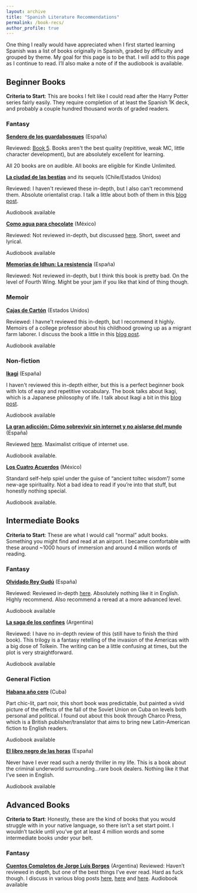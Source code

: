 ```yaml
---
layout: archive
title: "Spanish Literature Recommendations"
permalink: /book-recs/
author_profile: true
---
```


One thing I really would have appreciated when I first started learning Spanish was a list of books originally in Spanish, graded by difficulty and grouped by theme. My goal for this page is to be that. I will add to this page as I continue to read. I’ll also make a note of if the audiobook is available.

## Beginner Books 

**Criteria to Start**: This are books I felt like I could read after the Harry Potter series fairly easily. They require completion of at least the Spanish 1K deck, and probably a couple hundred thousand words of graded readers.

### Fantasy 

**[Sendero de los guardabosques](https://www.amazon.com/El-Sendero-del-Guardabosques-19-book-series/dp/B08MPS2K2K)** (España) 

Reviewed: [Book 5](https://deusexvita.substack.com/p/review-9-of-2023-el-refugio-secreto). Books aren't the best quality (repititive, weak MC, little character development), but are absolutely excellent for learning.

All 20 books are on audible. All books are eligible for Kindle Unlimited. 

**[La ciudad de las bestias](https://www.amazon.com/La-Ciudad-Bestias-audiolibro/dp/B07JDFCVRJ/ref=sr_1_1?crid=3VELD7PYXYAVI&keywords=ciudad+de+las+bestias&qid=1690580419&sprefix=ciudad+de+las+bestias+%2Caps%2C96&sr=8-1)** and its sequels (Chile/Estados Unidos)

Reviewed: I haven't reviewed these in-depth, but I also can't recommend them. Absolute orientalist crap. I talk a little about both of them in this [blog post](https://medium.com/language-hub/refold-mass-immersion-approach-spanish-400-hour-update-c8649f6ab8de). 

Audiobook available 

**[Como agua para chocolate](https://www.amazon.com/Como-agua-para-chocolate-Spanish-ebook/dp/B004774D14/ref=sr_1_1?crid=1NEP5X2WP5QUW&keywords=Como+agua+para+chocolate&qid=1690587197&s=digital-text&sprefix=como+agua+para+chocolate%2Cdigital-text%2C114&sr=1-1)** (México)

Reviewed: Not reviewed in-depth, but discussed [here](https://medium.com/language-hub/refold-approach-to-language-learning-spanish-800-hour-update-3d8349d6af9b). Short, sweet and lyrical.

Audiobook available

**[Memorias de Idhun: La resistencia](https://www.amazon.com/-/es/Laura-Gallego-ebook/dp/B086SDVMYC/ref=sr_1_1?__mk_es_US=ÅMÅŽÕÑ&crid=2E0S8HH203RQN&dib=eyJ2IjoiMSJ9.X19HNykyplt-wmpibSaEDE0FlowEUmYKQe8bg3LDAek9Vmmx87yr0uRIEQF0vkS5.Y6nqrqdVvghU5eSuczz58cNyar9jB-RvxTe0b6cRI6w&dib_tag=se&keywords=la+resistencia+laura+gallego&qid=1754074038&s=digital-text&sprefix=la+resistencia+laura+gallego%2Cdigital-text%2C57&sr=1-1)** (España) 

Reviewed: Not reviewed in-depth, but I think this book is pretty bad. On the level of Fourth Wing. Might be your jam if you like that kind of thing though. 

### Memoir 

**[Cajas de Cartón](https://www.charmcitybooks.com/item/15rYKab_Kw-Vc4UhWch5qg)** (Estados Unidos)

Reviewed: I havne't reviewed this in-depth, but I recommend it highly. Memoirs of a college professor about his childhood growing up as a migrant farm laborer. I discuss the book a little in this [blog post](https://medium.com/language-hub/refold-mass-immersion-approach-spanish-400-hour-update-c8649f6ab8de). 

Audiobook available

### Non-fiction 

**[Ikagi](https://www.amazon.com/-/es/Francesc-Miralles-ebook/dp/B01CJTWTS0/ref=sr_1_2?__mk_es_US=ÅMÅŽÕÑ&crid=215DHF9RVKJGD&dib=eyJ2IjoiMSJ9._CleEcH7p1gGMRX6v35WqAjnz9V4KrtgOxvb-ulDC8YgvOE3R4kQNbENWVlYgq5Qzf-aI75B-CMsY1CPZMDWtTmkAUrSUsthqwH7hYSgsRhPyxQDnM0iN4mFOwwkt06Hm6OS1ZDfiohco7NyRck5urQRSKsohSF1cYUf2arYeX7kKeEJI3Zdci8L-S9OKfIHp8UDC628sbtBjCU-y-jEhcHXyzT0s97v9hV35YMARtQ.PLR4nLiBTfd3ZXkOJzbDThIzIUuc5kbqDwRsFO2urJA&dib_tag=se&keywords=ikigai&qid=1754074409&s=digital-text&sprefix=ikagi%2Cdigital-text%2C119&sr=1-2)** (España)

I haven't reviewed this in-depth either, but this is a perfect beginner book with lots of easy and repetitive vocabulary. The book talks about Ikagi, which is a Japanese philosophy of life. I talk about Ikagi a bit in this [blog post](https://medium.com/language-hub/refold-approach-to-language-learning-spanish-500-hour-update-6cf2b8263a3c). 

Audiobook available 

**[La gran adicción: Cómo sobrevivir sin internet y no aislarse del mundo](https://www.amazon.com/-/es/gran-adicción-sobrevivir-internet-aislarse/dp/8416601542)** (España)

Reviewed [here](https://deusexvita.substack.com/p/review-1-of-2024-la-gran-addicion). Maximalist critique of internet use.

Audiobook available.

**[Los Cuatro Acuerdos](https://www.charmcitybooks.com/item/-9Urs_UZO6Sty5-V8_d4GA)** (México)

Standard self-help spiel under the guise of “ancient toltec wisdom”/ some new-age spirituality. Not a bad idea to read if you’re into that stuff, but honestly nothing special.

Audiobook available.

## Intermediate Books 

**Criteria to Start**: These are what I would call “normal” adult books. Something you might find and read at an airport. I became comfortable with these around ~1000 hours of immersion and around 4 million words of reading.

### Fantasy 

**[Olvidado Rey Gudú](https://www.amazon.com/-/es/Olvidado-Gudú-Spanish-María-Matute/dp/8423338061)** (España)

Reviewed: Reviewed in-depth [here](https://medium.com/language-hub/olvidado-rey-gud%C3%BA-best-fantasy-youve-never-read-5a8228fb330a). Absolutely nothing like it in English. Highly recommend. Also recommend a reread at a more advanced level.

Audiobook available

**[La saga de los confines](https://www.amazon.com/-/es/DIAS-DEL-VENADO-SAGA-CONFINES/dp/9877252767/ref=sr_1_3?dib=eyJ2IjoiMSJ9.5GwltknOgCRw8nUycbwJjdokMJlakax1BKeZ4EkFVrrEDr80wTrP16kQ1DjxheX5azH37eEMuQKpBcOCkw5wR1x1g_tMul8vYsvUdYUEYWrIk7Qgw5B9CjqiQ_SGi9Z8B27CtX7Nnoefq_gnRXqrp3l_7SG5F0IFtZVGC82XXQQjq9q4fB9aN9P66NXdAju2OU9ELABPgNgm0Tmor3V6e9UBwqO2umiDBWGlDRhHDcY.vw-D_47lmapYQTVCXPIDQGqm1dFEARvpCCS7amBJZJ8&dib_tag=se&qid=1754075429&refinements=p_27%3ALILIANA+BODOC&s=books&sr=1-3)** (Argentina)

Reviewed: I have no in-depth review of this (still have to finish the third book). This trilogy is a fantasy retelling of the invasion of the Americas with a big dose of Tolkein. The writing can be a little confusing at times, but the plot is very straightforward. 

Audiobook available

### General Fiction

**[Habana año cero](https://www.charmcitybooks.com/item/4UdsAIPOsR1Qrx3HJ8Qvjg)** (Cuba)

Part chic-lit, part noir, this short book was predictable, but painted a vivid picture of the effects of the fall of the Soviet Union on Cuba on levels both personal and political. I found out about this book through Charco Press, which is a British publisher/translator that aims to bring new Latin-American fiction to English readers.

Audiobook available

**[El libro negro de las horas](https://www.google.com/search?client=safari&rls=en&q=el+libro+negro+de+las+horas&ie=UTF-8&oe=UTF-8)** (España)

Never have I ever read such a nerdy thriller in my life. This is a book about the criminal underworld surrounding…rare book dealers. Nothing like it that I’ve seen in English.

Audiobook available

## Advanced Books
**Criteria to Start**: Honestly, these are the kind of books that you would struggle with in your native language, so there isn’t a set start point. I wouldn’t tackle until you’ve got at least 4 million words and some intermediate books under your belt.

### Fantasy

**[Cuentos Completos de Jorge Luis Borges](https://www.charmcitybooks.com/item/3bfSPEKfdTdPjpCDseatOA)** (Argentina)
Reviewed: Haven’t reviewed in depth, but one of the best things I’ve ever read. Hard as fuck though. I discuss in various blog posts [here](https://medium.com/language-hub/refold-approach-to-language-learning-spanish-800-hour-update-3d8349d6af9b), [here](https://medium.com/language-hub/refold-approach-to-language-learning-spanish-900-hour-update-e5350ac70c83) and [here](https://medium.com/language-hub/refold-approach-to-language-learning-spanish-1000-hour-update-6ab65fe56a71).
Audiobook available






